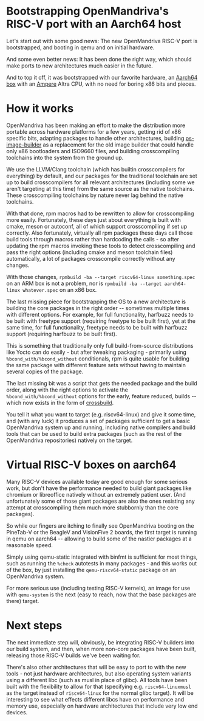 Bootstrapping OpenMandriva's RISC-V port with an Aarch64 host
=============================================================

Let's start out with some good news: The new OpenMandriva RISC-V port is bootstrapped, and
booting in qemu and on initial hardware.

And some even better news: It has been done the right way, which should make ports to new
architectures much easier in the future.

And to top it off, it was bootstrapped with our favorite hardware, an [Aarch64 box](https://www.openmandriva.org/89) with an
[Ampere](https://amperecomputing.com) Altra CPU, with no need for boring x86 bits and pieces.


How it works
============

OpenMandriva has been making an effort to make the distribution more portable across hardware
platforms for a few years, getting rid of x86 specific bits, adapting packages to handle other
architectures, building [os-image-builder](https://github.com/OpenMandrivaSoftware/os-image-builder) as a replacement
for the old image builder that could handle only x86 bootloaders and ISO9660 files, and building
crosscompiling toolchains into the system from the ground up.

We use the LLVM/Clang toolchain (which has builtin crosscompilers for everything) by default,
and our packages for the traditional toolchain are set up to build crosscompilers for all
relevant architectures (including some we aren't targeting at this time) from the same source
as the native toolchains. These crosscompiling toolchains by nature never lag behind the
native toolchains.

With that done, rpm macros had to be rewritten to allow for crosscompiling more easily.
Fortunately, these days just about everything is built with cmake, meson or autoconf, all of
which support crosscompiling if set up correctly. Also fortunately, virtually all rpm packages
these days call those build tools through macros rather than hardcoding the calls - so after
updating the rpm macros invoking these tools to detect crosscompiling and pass the right
options (including cmake and meson toolchain files) automatically, a lot of packages
crosscompile correctly without any changes.

With those changes, `rpmbuild -ba --target riscv64-linux something.spec` on an ARM box is
not a problem, nor is `rpmbuild -ba --target aarch64-linux whatever.spec` on an x86 box.

The last missing piece for bootstrapping the OS to a new architecture is building the core
packages in the right order -- sometimes multiple times with different options. For example,
for full functionality, harfbuzz needs to be built with freetype support (requiring freetype
to be built first), yet at the same time, for full functionality, freetype needs to be built
with harfbuzz support (requiring harfbuzz to be built first).

This is something that traditionally only full build-from-source distributions like Yocto can
do easily - but after tweaking packaging - primarily using `%bcond_with/%bcond_without`
conditionals, rpm is quite usable for building the same package with different feature sets
without having to maintain several copies of the package.

The last missing bit was a script that gets the needed package and the build order, along with
the right options to activate the `%bcond_with/%bcond_without` options for the early, feature
reduced, builds -- which now exists in the form of [crossbuild](https://github.com/OpenMandrivaSoftware/crossbuild).

You tell it what you want to target (e.g. riscv64-linux) and give it some time, and (with any
luck) it produces a set of packages sufficient to get a basic OpenMandriva system up and
running, including native compilers and build tools that can be used to build extra packages
(such as the rest of the OpenMandriva repositories) natively on the target.


Virtual RISC-V boxes on aarch64
===============================

Many RISC-V devices available today are good enough for some serious work, but don't have the
performance needed to build giant packages like chromium or libreoffice natively without an
extremely patient user. (And unfortunately some of those giant packages are also the ones
resisting any attempt at crosscompiling them much more stubbornly than the core packages).

So while our fingers are itching to finally see OpenMandriva booting on the PineTab-V or the
BeagleV and VisionFive 2 boards, the first target is running in qemu on aarch64 -- allowing to
build some of the nastier packages at a reasonable speed.

Simply using qemu-static integrated with binfmt is sufficient for most things, such as running
the `%check` autotests in many packages - and this works out of the box, by just installing
the `qemu-riscv64-static` package on an OpenMandriva system.

For more serious use (including testing RISC-V kernels), an image for use with `qemu-system` is
the next (easy to reach, now that the base packages are there) target.


Next steps
==========

The next immediate step will, obviously, be integrating RISC-V builders into our build system,
and then, when more non-core packages have been built, releasing those RISC-V builds we've
been waiting for.

There's also other architectures that will be easy to port to with the new tools - not just
hardware architectures, but also operating system variants using a different libc (such as
musl in place of glibc). All tools have been built with the flexibility to allow for that
(specifying e.g. `riscv64-linuxmusl` as the target instead of `riscv64-linux` for the
normal glibc target). It will be interesting to see what effects different libcs have on
performance and memory use, especially on hardware architectures that include very low end
devices.
